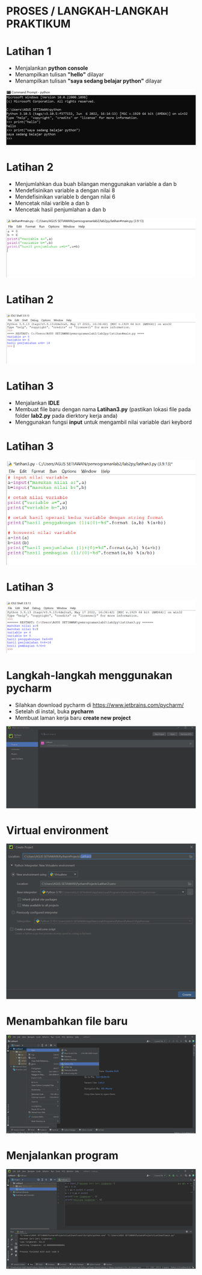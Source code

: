 # PROSES / LANGKAH-LANGKAH PRAKTIKUM

# Latihan 1
- Menjalankan **python console**
- Menampilkan tulisan **"hello"** dilayar
- Menampilkan tulisan **"saya sedang belajar python"** dilayar

![gambar](gambar/py1.png)

# Latihan 2
- Menjumlahkan dua buah bilangan menggunakan variable a dan b
- Mendefisinikan variable a dengan nilai 8
- Mendefisinikan variable b dengan nilai 6
- Mencetak nilai varible a dan b
- Mencetak hasil penjumlahan a dan b

 ![gambar](gambar/py2.png)
 
 # Latihan 2
 
 ![gambar](gambar/py2b.png)


# Latihan 3

- Menjalankan **IDLE**
- Membuat file baru dengan nama **Latihan3.py** (pastikan lokasi file pada folder **lab2.py** pada dierktory kerja anda)
- Menggunakan fungsi **input** untuk mengambil nilai variable dari keybord

# Latihan 3

![gambar](gambar/py4.png)

# Latihan 3

![gambar](gambar/py5.png)

# Langkah-langkah menggunakan pycharm

- Silahkan download pycharm di https://www.jetbrains.com/pycharm/
- Setelah di instal, buka **pycharm**
- Membuat laman kerja baru **create new project**

![gambar](gambar/py6.png)

# Virtual environment

![gambar](gambar/py7.png)

# Menambahkan file baru

![gambar](gambar/py8.png)

# Menjalankan program

![gambar](gambar/py9.png)
